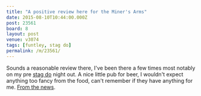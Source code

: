 ```yaml
---
title: "A positive review here for the Miner's Arms"
date: 2015-08-10T10:44:00.000Z
post: 23561
board: 8
layout: post
venue: v3074
tags: [funtley, stag do]
permalink: /m/23561/
---
```

Sounds a reasonable review there, I've been there a few times most notably on my pre <a href="/wiki/stag+do">stag do</a> night out. A nice little pub for beer, I wouldn't expect anything too fancy from the food, can't remember if they have anything for me. <a href="http://www.portsmouth.co.uk/what-s-on/eating-out/carol-godsmark-reviews-the-miner-s-arms-funtley-near-fareham-1-6883626">From the news</a>.
